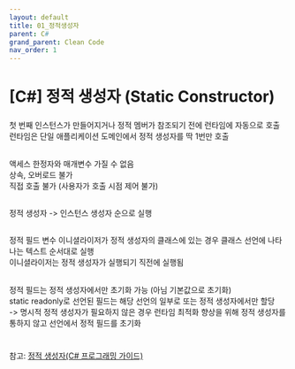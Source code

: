 ```yaml
---
layout: default
title: 01_정적생성자
parent: C#
grand_parent: Clean Code
nav_order: 1
---
```


# [C#] 정적 생성자 (Static Constructor)
###
첫 번째 인스턴스가 만들어지거나 정적 멤버가 참조되기 전에 런타임에 자동으로 호출  
런타임은 단일 애플리케이션 도메인에서 정적 생성자를 딱 1번만 호출  
##
액세스 한정자와 매개변수 가질 수 없음  
상속, 오버로드 불가  
직접 호출 불가 (사용자가 호출 시점 제어 불가)  
##
정적 생성자 -> 인스턴스 생성자 순으로 실행
##
정적 필드 변수 이니셜라이저가 정적 생성자의 클래스에 있는 경우 클래스 선언에 나타나는 텍스트 순서대로 실행  
이니셜라이저는 정적 생성자가 실행되기 직전에 실행됨  
##
정적 필드는 정적 생성자에서만 초기화 가능 (아님 기본값으로 초기화)  
static readonly로 선언된 필드는 해당 선언의 일부로 또는 정적 생성자에서만 할당   
-> 명시적 정적 생성자가 필요하지 않은 경우 런타임 최적화 향상을 위해 정적 생성자를 통하지 않고 선언에서 정적 필드를 초기화  
#
#
참고: [정적 생성자(C# 프로그래밍 가이드)](https://learn.microsoft.com/ko-kr/dotnet/csharp/programming-guide/classes-and-structs/static-constructors)

